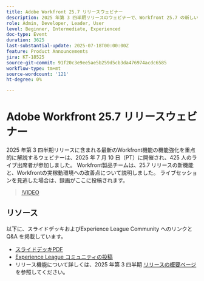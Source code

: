 ```yaml
---
title: Adobe Workfront 25.7 リリースウェビナー
description: 2025 年第 3 四半期リリースのウェビナーで、Workfront 25.7 の新しい機能をご確認ください。録画をご覧いただき、主なアップデートをご覧ください。
role: Admin, Developer, Leader, User
level: Beginner, Intermediate, Experienced
doc-type: Event
duration: 3625
last-substantial-update: 2025-07-18T00:00:00Z
feature: Product Announcements
jira: KT-18525
source-git-commit: 91f20c3e9ee5ae5b259d5cb3da476974acdc6585
workflow-type: tm+mt
source-wordcount: '121'
ht-degree: 0%

---
```



# Adobe Workfront 25.7 リリースウェビナー

2025 年第 3 四半期リリースに含まれる最新のWorkfront機能の機能強化を重点的に解説するウェビナーは、2025 年 7 月 10 日（PT）に開催され、425 人のライブ出席者が参加しました。 Workfront製品チームは、25.7 リリースの新機能と、Workfrontの実稼動環境への改善点について説明しました。 ライブセッションを見逃した場合は、録画がここに投稿されます。

>[!VIDEO](https://video.tv.adobe.com/v/3464843/?learn=on&enablevpops)

## リソース

以下に、スライドデッキおよびExperience League Community へのリンクと Q&amp;A を掲載しています。

* [ スライドデッキPDF](https://workfront-experience.s3.us-west-2.amazonaws.com/Training/Guides/Customer+Success+at+Scale/0710125+-+Adobe+Workfront+Third+Quarter+Release+Webinar.pdf)
* [Experience League コミュニティの投稿 ](https://experienceleaguecommunities.adobe.com/t5/workfront-discussions/event-follow-up-adobe-workfront-third-quarter-release-webinar/td-p/763800)
* リリース機能について詳しくは、2025 年第 3 四半期 [ リリースの概要ページ ](https://experienceleague.adobe.com/en/docs/workfront/using/product-announcements/product-releases/release-25-q3/25-q3-release-overview) を参照してください。
